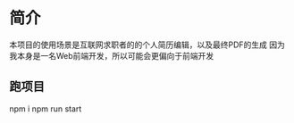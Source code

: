 # 简介

本项目的使用场景是互联网求职者的的个人简历编辑，以及最终PDF的生成
因为我本身是一名Web前端开发，所以可能会更偏向于前端开发

## 跑项目

npm i
npm run start

